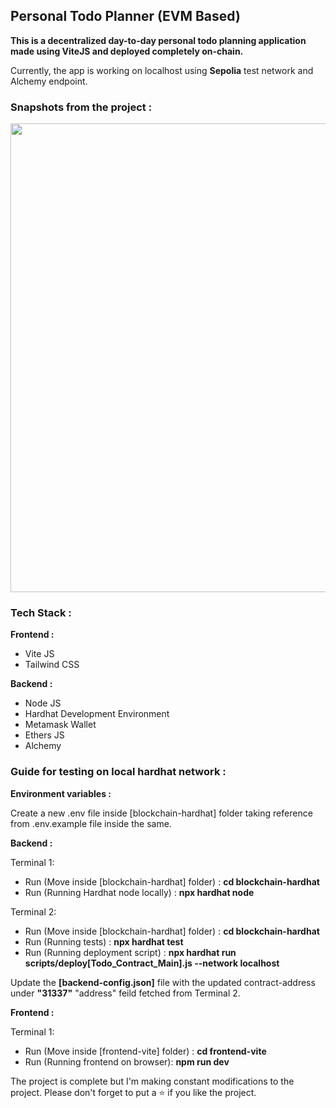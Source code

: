 <h2>Personal Todo Planner (EVM Based)</h2>

<b>This is a decentralized day-to-day personal todo planning application made using ViteJS and deployed completely on-chain.</b>

Currently, the app is working on localhost using <b>Sepolia</b> test network and Alchemy endpoint.

<h3><b>Snapshots from the project :</b></h3>

<img src="https://github.com/rohitroy-github/vite-personal-todo-planner-dapp/assets/68563695/04f556e2-505c-4d25-b278-ed1c56960803" width="750">

<h3><b>Tech Stack :</b></h3>

<b>Frontend :</b>

<ul>
    <li>Vite JS</li>
    <li>Tailwind CSS</li>
</ul>

<b>Backend :</b>

<ul>
    <li>Node JS</li>
    <li>Hardhat Development Environment</li>
    <li>Metamask Wallet</li>
    <li>Ethers JS</li>
    <li>Alchemy</li>
</ul>

<h3><b>Guide for testing on local hardhat network :</b></h3>

<b>Environment variables :</b>

Create a new .env file inside [blockchain-hardhat] folder taking reference from .env.example file inside the same.

<b>Backend :</b>

Terminal 1:

<ul>
    <li>Run (Move inside [blockchain-hardhat] folder) : <b>cd blockchain-hardhat</b></li>
    <li>Run (Running Hardhat node locally) : <b>npx hardhat node</b></li>

</ul>

Terminal 2:

<ul>
    <li>Run (Move inside [blockchain-hardhat] folder) : <b>cd blockchain-hardhat</b></li>
    <li>Run (Running tests) : <b>npx hardhat test</b></li>
    <li>Run (Running deployment script) : <b>npx hardhat run scripts/deploy[Todo_Contract_Main].js --network localhost</b></li>
</ul>

Update the <b>[backend-config.json]</b> file with the updated contract-address under <b>"31337"</b> "address" feild fetched from Terminal 2.

<b>Frontend :</b>

Terminal 1:

<ul>
    <li>Run (Move inside [frontend-vite] folder) : <b>cd frontend-vite</b></li>
    <li>Run (Running frontend on browser): <b>npm run dev</b></li>
</ul>

The project is complete but I'm making constant modifications to the project. Please don't forget to put a ⭐ if you like the project.
